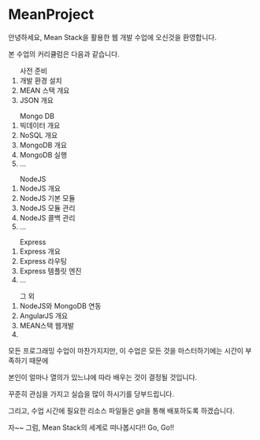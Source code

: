 # MeanProject

안녕하세요, Mean Stack을 활용한 웹 개발 수업에 오신것을 환영합니다.

본 수업의 커리큘럼은 다음과 같습니다.

<ol>사전 준비
<li>개발 환경 설치</li>
<li>MEAN 스택 개요</li>
<li>JSON 개요</li>
</ol>

<ol>Mongo DB
<li>빅데이터 개요</li>
<li>NoSQL 개요</li>
<li>MongoDB 개요</li>
<li>MongoDB 실행</li>
<li>...</li>
</ol>

<ol>NodeJS
<li>NodeJS 개요</li>
<li>NodeJS 기본 모듈</li>
<li>NodeJS 모듈 관리</li>
<li>NodeJS 콜백 관리</li>
<li>...</li>
</ol>

<ol>Express
<li>Express 개요</li>
<li>Express 라우팅</li>
<li>Express 템플릿 엔진</li>
<li>...</li>
</ol>

<ol>그 외
<li>NodeJS와 MongoDB 연동</li>
<li>AngularJS 개요</li>
<li>MEAN스택 웹개발<li>
</ol>

모든 프로그래밍 수업이 마찬가지지만, 이 수업은 모든 것을 마스터하기에는 시간이 부족하기 때문에

본인이 얼마나 열의가 있느냐에 따라 배우는 것이 결정될 것입니다.

꾸준히 관심을 가지고 실습을 많이 하시기를 당부드립니다.

그리고, 수업 시간에 필요한 리소스 파일들은 git을 통해 배포하도록 하겠습니다.

자~~ 그럼, Mean Stack의 세계로 떠나봅시다!! Go, Go!!